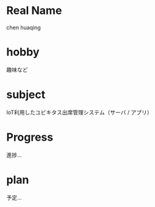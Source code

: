 
# Real Name
chen huaqing
# hobby

趣味など
# subject
 IoT利用したユビキタス出席管理システム（サーバ / アプリ）
 # Progress
 進捗...
 # plan
 予定...


